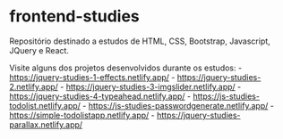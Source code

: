 # frontend-studies
Repositório destinado a estudos de HTML, CSS, Bootstrap, Javascript, JQuery e React.

Visite alguns dos projetos desenvolvidos durante os estudos:
    - https://jquery-studies-1-effects.netlify.app/
    - https://jquery-studies-2.netlify.app/
    - https://jquery-studies-3-imgslider.netlify.app/
    - https://jquery-studies-4-typeahead.netlify.app/
    - https://js-studies-todolist.netlify.app/
    - https://js-studies-passwordgenerate.netlify.app/
    - https://simple-todolistapp.netlify.app/
    - https://jquery-studies-parallax.netlify.app/